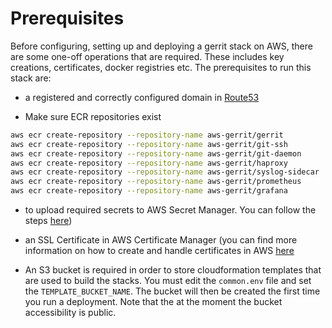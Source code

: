 # Prerequisites

Before configuring, setting up and deploying a gerrit stack on AWS, there are some one-off operations
that are required. These includes key creations, certificates, docker registries etc.
The prerequisites to run this stack are:

* a registered and correctly configured domain in
[Route53](https://docs.aws.amazon.com/Route53/latest/DeveloperGuide/getting-started.html)

* Make sure ECR repositories exist

```bash
aws ecr create-repository --repository-name aws-gerrit/gerrit
aws ecr create-repository --repository-name aws-gerrit/git-ssh
aws ecr create-repository --repository-name aws-gerrit/git-daemon
aws ecr create-repository --repository-name aws-gerrit/haproxy
aws ecr create-repository --repository-name aws-gerrit/syslog-sidecar
aws ecr create-repository --repository-name aws-gerrit/prometheus
aws ecr create-repository --repository-name aws-gerrit/grafana
```

* to upload required secrets to AWS Secret Manager. You can follow the steps [here](Secrets.md))

* an SSL Certificate in AWS Certificate Manager (you can find more information on
  how to create and handle certificates in AWS [here](https://aws.amazon.com/certificate-manager/getting-started/)

* An S3 bucket is required in order to store cloudformation templates that are used to build the stacks.
You must edit the `common.env` file and set the `TEMPLATE_BUCKET_NAME`. The bucket will then be created
the first time you run a deployment. Note that the at the moment the bucket accessibility is public.
